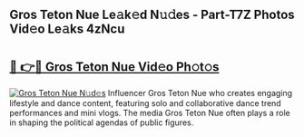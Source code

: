 ## Gros Teton Nue Le𝚊k𝚎d N𝚞𝚍es - Part-T7Z Photos Vid𝚎o Le𝚊ks 4zNcu

# <h2><a href="http://fb1tpz8.evod.top/?m=Gros+Teton+Nue">🔗 👉🔴 Gros Teton Nue Vid𝚎o Ph𝚘t𝚘s</a></h2>

[![Gros Teton Nue N𝚞d𝚎s](https://i.imgur.com/8V9OHl7.gif)](http://fb1tpz8.evod.top/?m=Gros+Teton+Nue)
Influencer Gros Teton Nue who creates engaging lifestyle and dance content, featuring solo and collaborative dance trend performances and mini vlogs. The media Gros Teton Nue often plays a role in shaping the political agendas of public figures. 
